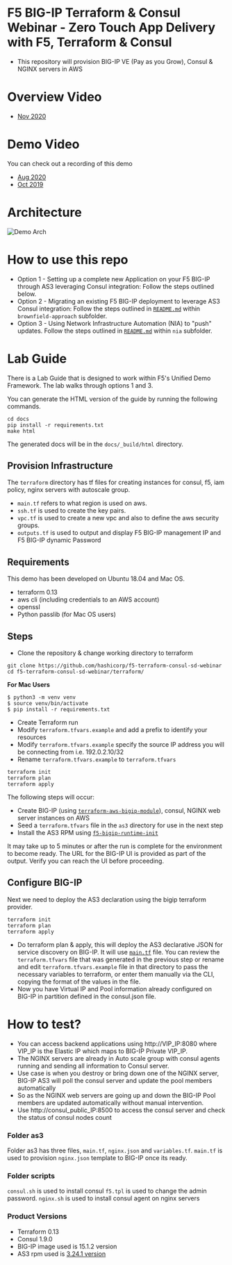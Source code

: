 # F5 BIG-IP Terraform & Consul Webinar - Zero Touch App Delivery with F5, Terraform & Consul
- This repository will provision BIG-IP VE (Pay as you Grow), Consul & NGINX servers in AWS

# Overview Video
- [Nov 2020](https://youtu.be/b7RFww6SfxM)

# Demo Video
You can check out a recording of this demo 
- [Aug 2020](https://youtu.be/cBJ9NyPhE9o?t=1151) 
- [Oct 2019](https://youtu.be/rVTgTXpiopc?t=1489)

# Architecture
![Demo Arch](assets/f5_arch.png)

# How to use this repo

- Option 1 - Setting up a complete new Application on your F5 BIG-IP through AS3 leveraging Consul integration: Follow the steps outlined below.
- Option 2 - Migrating an existing F5 BIG-IP deployment to leverage AS3 Consul integration: Follow the steps outlined in [`README.md`](brownfield-approach/README.md) within `brownfield-approach` subfolder.
- Option 3 - Using Network Infrastructure Automation (NIA) to "push" updates.  Follow the steps outlined in [`README.md`](nia/README.md) within `nia` subfolder.

# Lab Guide

There is a Lab Guide that is designed to work within F5's Unified Demo Framework.  The lab walks through options 1 and 3.

You can generate the HTML version of the guide by running the following commands.

```
cd docs
pip install -r requirements.txt
make html
```

The generated docs will be in the `docs/_build/html` directory.

## Provision Infrastructure

The `terraform` directory has tf files for creating instances for consul, f5, iam policy, nginx servers with autoscale group.

- `main.tf` refers to what region is used on aws.
- `ssh.tf` is used to create the key pairs.
- `vpc.tf` is used to create a new vpc and also to define the aws security groups.
- `outputs.tf` is used to output and display F5 BIG-IP management IP and F5 BIG-IP dynamic Password

## Requirements

This demo has been developed on Ubuntu 18.04 and Mac OS.  

- terraform 0.13
- aws cli (including credentials to an AWS account)
- openssl
- Python passlib (for Mac OS users)

## Steps 
- Clone the repository & change working directory to terraform
```
git clone https://github.com/hashicorp/f5-terraform-consul-sd-webinar
cd f5-terraform-consul-sd-webinar/terraform/
```

**For Mac Users**

```
$ python3 -m venv venv
$ source venv/bin/activate
$ pip install -r requirements.txt
```

- Create Terraform run
- Modify `terraform.tfvars.example` and add a prefix to identify your resources
- Modify `terraform.tfvars.example` specify the source IP address you will be connecting from i.e. 192.0.2.10/32 
- Rename `terraform.tfvars.example` to `terraform.tfvars`

```
terraform init
terraform plan
terraform apply
```

The following steps will occur:

  - Create BIG-IP (using [`terraform-aws-bigip-module`](https://github.com/f5devcentral/terraform-aws-bigip-module)), consul, NGINX web server instances on AWS
  - Seed a `terraform.tfvars` file in the `as3` directory for use in the next step
  - Install the AS3 RPM using [`f5-bigip-runtime-init`](https://github.com/F5Networks/f5-bigip-runtime-init)

It may take up to 5 minutes or after the run is complete for the environment to become ready. The URL for the BIG-IP UI is provided as part of the output.  Verify you can reach the UI before proceeding.


## Configure BIG-IP


Next we need to deploy the AS3 declaration using the bigip terraform provider.

```
terraform init
terraform plan
terraform apply
```

- Do terraform plan & apply, this will deploy the AS3 declarative JSON for service discovery on BIG-IP. It will use [`main.tf`](as3/main.tf) file. You can review the `terraform.tfvars` file that was generated in the previous step or rename and edit `terraform.tfvars.example` file in that directory to pass the necessary variables to terraform, or enter them manually via the CLI, copying the format of the values in the file.
- Now you have Virtual IP and Pool information already configured on BIG-IP in partition defined in the consul.json file.

# How to test?
- You can access backend applications using http://VIP_IP:8080 where VIP_IP is the Elastic IP which maps to BIG-IP Private VIP_IP.
- The NGINX servers are already in Auto scale group with consul agents running and sending all information to Consul server.
- Use case is when you destroy or bring down  one of the NGINX server, BIG-IP AS3 will poll the consul server and update the pool members automatically
- So as the NGINX web servers are going up and down the BIG-IP Pool members are updated automatically without manual intervention.  
- Use http://consul_public_IP:8500 to access the consul server and check the status of consul nodes count

### Folder as3
Folder as3 has three files, `main.tf`, `nginx.json` and `variables.tf`. `main.tf` is used to provision `nginx.json` template to BIG-IP once its ready.


### Folder scripts
`consul.sh` is used to install consul
`f5.tpl` is used to change the admin password.
`nginx.sh` is used to install consul agent on nginx servers


### Product Versions
- Terraform 0.13
- Consul 1.9.0
- BIG-IP image used is 15.1.2 version
- AS3 rpm used is [3.24.1 version](https://github.com/F5Networks/f5-appsvcs-extension/releases/download/v3.24.0/f5-appsvcs-3.24.0-5.noarch.rpm)

